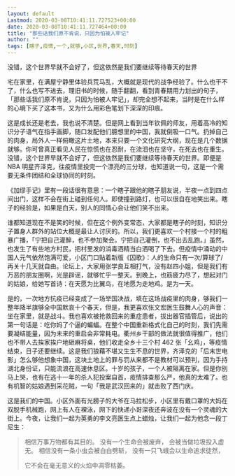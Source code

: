 ```yaml
---
layout: default
Lastmod: 2020-03-08T10:41:11.727523+00:00
date: 2020-03-08T10:41:11.727464+00:00
title: "那些话我们原不肯说，只因为怕被人牢记"
author: ""
tags: [瞎子,疫情,一个,就够,小区,世界,春天,时刻]
---
```


没错，这个世界早就不会好了，但这依然是我们要继续等待春天的世界

宅在家里，在满屋宁静里体验兵荒马乱，大概就是现代的战争经验了。什么也干不了，什么也写不进去，理旧书的时候，随手翻翻，看到青春期用力划出的句子，「那些话我们原不肯说，只因为怕被人牢记」，却完全想不起来，当时是在什么样的心境下买了这本书，又为什么用彩色笔划下深深的印痕。

这是成长还是老去，我也说不清楚。但是网上看到当年钦佩的师友，用着高冷的知识分子语气在指手画脚，随口发配他们臆想里的中国，我就倒吸一口气。扔掉自己的肉身，局外人一样俯瞰这片土地，本来只要一个文化研究大纲，现在是几个数据就够。你可曾真正看见人民在惊慌也在忍耐，在流泪也在坚守，在死去也在重生。没错，这个世界早就不会好了，但这依然是我们要继续等待春天的世界。即便是 NBA 明星齐泽克，往疫情里投完一个漂亮的三分球，也知道说一句，这是一个需要无条件团结和全球协同的时刻。

《加缪手记》里有一段话很有意思：一个瞎子跟他的瞎子朋友说，半夜一点到四点间出门，这样不会在街上碰到任何人。即使撞到路灯，也可以很自在地笑出来。瞎子的经验是，如果是白天，别人的同情心会让他们笑不出来。

谁都知道现在不是笑的时候，但在这个例外变常态，大家都是瞎子的时刻，知识分子置身人群外的站位大概是最让人讨厌的。所以，我们更喜欢一个村接一个村的粗暴广播，「宁把自己灌醉，也不参加聚会。宁把自己灌倒，也不出去乱跑。」虽然，也发生了有些地方村民，把村里发的消毒酒精当白酒喝了下去。但疫情中涌动的中国人元气依然饱满可爱，小区门口贴着新版《囚歌》：人的生命只有一次/算球了/再关十几天就自由。论坛上，大家用张学良互相打气，没有赵四小姐，但是我们有万恶的朋友圈啊，光是辟谣，就够忙乎一整天。到晚上，也筋疲力尽了，想起对门的姑娘，给她写首诗：在天愿为比翼鸟，在地愿为走地鸡。是为一天。

是的，一次地方抗疫已经变成了一场举国决战，填在这场战疫里的肉身，够我们一整年降半旗够全中国默哀十个春天，但是，我更喜欢张文宏医生鼓舞人心的声音：坐在家里，就是战斗。我也喜欢被抢救回来的重症患者，拔出器官插管后，说出的第一句话是：吃你妈了个逼的蝙蝠。在整个中国重新格式化自己的时刻，我们先需要凝结能量，因为未来的重启会非常耗电。衢州乡干部的做法就很值得推广，他们也不带人去挨家挨户地砸麻将桌，他们收走全乡十三个村 462 张「幺鸡」，等疫情结束，日子还要继续。这是我们狼藉不堪又生生不息的世界，齐泽克的「后末世电影」怎么够他想象中国，这块土地上的罪与罚从来都不是教材可以预判，因为手持湖北身份证，只能流浪在高速休息区。十岁的孩子，一个人被隔离在家。但是你别马上哭，也有在逃十一年的杀人犯投案自首，疫情排查那么严，他真的太难了。也有机智的姑娘遇到采花贼，一句「我是武汉回来的」就击败了西门庆。

这是我们的中国。小区外面有光膀子的大爷在马拉松步，小区里有戴口罩的大妈在双脱手机械跑，网上有人在裸泳，网下的快递小哥深夜还奔波在没有一个灵魂的大街上。今夜，让我们一起为英勇的李文亮医生点上蜡烛，让我们一起为他念一段丁尼生：

> 相信万事万物都有其目的。 没有一个生命会被废弃， 会被当做垃圾投入虚无。 相信没有一条小虫会被白白劈斩， 没有一只飞蛾会以生命追求徒然，
> 
> 它不会在毫无意义的火焰中凋零枯萎。

